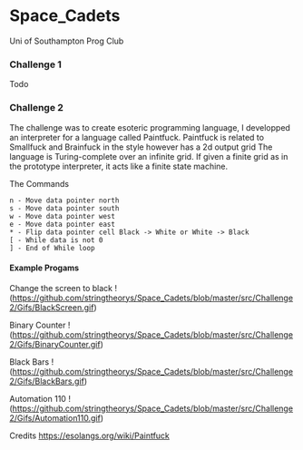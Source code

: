 # Space_Cadets
Uni of Southampton Prog Club

<h3><b>Challenge 1</b></h3>
Todo

<h3><b>Challenge 2</b></h3>

The challenge was to create esoteric programming language, I developped an interpreter for a language called Paintfuck.
Paintfuck is related to Smallfuck and Brainfuck in the style however has a 2d output grid
The language is Turing-complete over an infinite grid. If given a finite grid as in the prototype interpreter, it acts like a finite state machine.

The Commands

    n - Move data pointer north
    s - Move data pointer south
    w - Move data pointer west
    e - Move data pointer east
    * - Flip data pointer cell Black -> White or White -> Black
    [ - While data is not 0
    ] - End of While loop
    
<h4>Example Progams</h4>

Change the screen to black
!(https://github.com/stringtheorys/Space_Cadets/blob/master/src/Challenge2/Gifs/BlackScreen.gif)

Binary Counter
!(https://github.com/stringtheorys/Space_Cadets/blob/master/src/Challenge2/Gifs/BinaryCounter.gif)

Black Bars
!(https://github.com/stringtheorys/Space_Cadets/blob/master/src/Challenge2/Gifs/BlackBars.gif)

Automation 110
!(https://github.com/stringtheorys/Space_Cadets/blob/master/src/Challenge2/Gifs/Automation110.gif)

Credits
https://esolangs.org/wiki/Paintfuck

